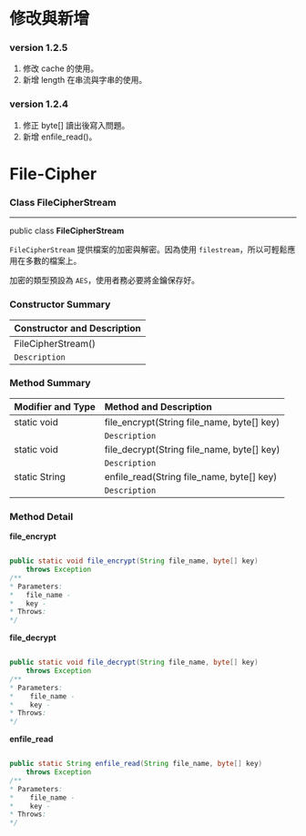 # 修改與新增
### version 1.2.5  
1. 修改 cache 的使用。  
2. 新增 length 在串流與字串的使用。  
### version 1.2.4  
1. 修正 byte[] 讀出後寫入問題。  
2. 新增 enfile_read()。


# File-Cipher

### Class FileCipherStream

---

public class **FileCipherStream**

`FileCipherStream` 提供檔案的加密與解密。因為使用 `filestream`，所以可輕鬆應用在多數的檔案上。  

加密的類型預設為 `AES`，使用者務必要將金鑰保存好。  

### Constructor Summary
| **Constructor and Description** |
| :------ |
| FileCipherStream() |
| ```Description``` |
### Method Summary
| **Modifier and Type** | **Method and Description** |
| ------ | :------ |
| static void | file_encrypt(String file_name, byte[] key) |
|  | ```Description``` |
| static void | file_decrypt(String file_name, byte[] key) | 
|  | ```Description``` |
| static String | enfile_read(String file_name, byte[] key) |
|  | ```Description``` |


### Method Detail 
**file_encrypt**
``` java

public static void file_encrypt(String file_name, byte[] key) 
    throws Exception
/**
* Parameters:
*   file_name - 
*   key - 
* Throws:
*/
```

**file_decrypt**
``` java

public static void file_decrypt(String file_name, byte[] key) 
    throws Exception 
/**
* Parameters:
*    file_name - 
*    key - 
* Throws:
*/
```

**enfile_read**
``` java

public static String enfile_read(String file_name, byte[] key)
    throws Exception 
/**
* Parameters:
*    file_name - 
*    key - 
* Throws:
*/
```
